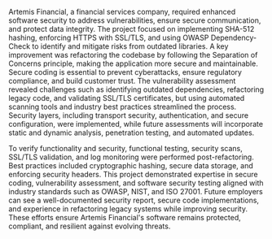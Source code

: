Artemis Financial, a financial services company, required enhanced software security to address vulnerabilities, ensure secure communication, and protect data integrity. The project focused on implementing SHA-512 hashing, enforcing HTTPS with SSL/TLS, and using OWASP Dependency-Check to identify and mitigate risks from outdated libraries. A key improvement was refactoring the codebase by following the Separation of Concerns principle, making the application more secure and maintainable. Secure coding is essential to prevent cyberattacks, ensure regulatory compliance, and build customer trust. The vulnerability assessment revealed challenges such as identifying outdated dependencies, refactoring legacy code, and validating SSL/TLS certificates, but using automated scanning tools and industry best practices streamlined the process. Security layers, including transport security, authentication, and secure configuration, were implemented, while future assessments will incorporate static and dynamic analysis, penetration testing, and automated updates.

To verify functionality and security, functional testing, security scans, SSL/TLS validation, and log monitoring were performed post-refactoring. Best practices included cryptographic hashing, secure data storage, and enforcing security headers. This project demonstrated expertise in secure coding, vulnerability assessment, and software security testing aligned with industry standards such as OWASP, NIST, and ISO 27001. Future employers can see a well-documented security report, secure code implementations, and experience in refactoring legacy systems while improving security. These efforts ensure Artemis Financial's software remains protected, compliant, and resilient against evolving threats.






